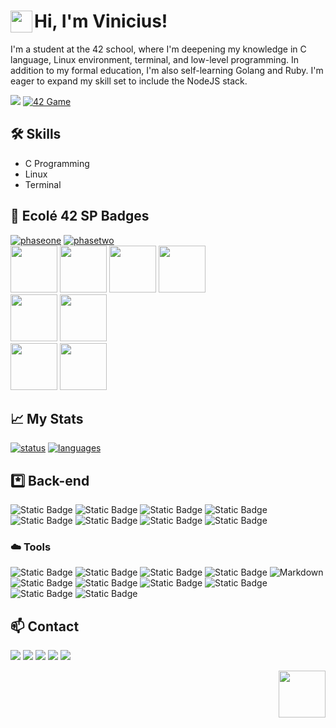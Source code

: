 # Hi, I'm Vinicius! <a href="#"><img align='left' src='../../../stuff/blob/main/shakehand.gif' width='35'></a>

I'm a student at the 42 school, where I'm deepening my knowledge in C language, Linux environment, terminal, and low-level programming. In addition to my formal education, I'm also self-learning Golang and Ruby. I'm eager to expand my skill set to include the NodeJS stack.

![](https://komarev.com/ghpvc/?username=vinicius-f-pereira&color=blue&style=flat-square)
[![42 Game](https://img.shields.io/badge/Game-profile-0a66c2?style=flat-square&logo=42&logoColor=white)](https://game.42sp.org.br/cadet/vde-frei)

## 🛠️ Skills

- C Programming
- Linux
- Terminal

## 📝 Ecolé 42 SP Badges

[![phaseone](../../../42-project-badges/blob/main/badges/phase_onem.png)](https://github.com/vinicius-f-pereira) [![phasetwo](../../../42-project-badges/blob/main/badges/phase_twoe.png)](https://github.com/vinicius-f-pereira) \
[<img src="../../../42-project-badges/blob/main/badges/libftm.png" width="75"/>](../../../libft) [<img src="../../../42-project-badges/blob/main/badges/get_next_linem.png" width="75"/>](../../../get_next_line)
[<img src="../../../42-project-badges/blob/main/badges/push_swapm.png" width="75"/>](../../../push_swap) [<img src="../../../42-project-badges/blob/main/badges/minishelln.png" width="75"/>](../../../minishell) \
[<img src="../../../42-project-badges/blob/main/badges/ft_printfm.png" width="75"/>](../../../ft_printf) [<img src="../../../42-project-badges/blob/main/badges/born2berootm.png" width="75"/>](../../../born2beroot) \
[<img src="../../../42-project-badges/blob/main/badges/fdfm.png" width="75"/>](../../../FdF) [<img src="../../../42-project-badges/blob/main/badges/pipexm.png" width="75"/>](../../../pipex)

## 📈 My Stats

[![status](https://raw.githubusercontent.com/vinicius-f-pereira/github-stats-transparent/output/generated/overview.svg)](#)
[![languages](https://raw.githubusercontent.com/vinicius-f-pereira/github-stats-transparent/output/generated/languages.svg)](#)


## *️⃣ Back-end
![Static Badge](https://img.shields.io/badge/C_language-white?logo=c)
![Static Badge](https://img.shields.io/badge/Go-white?logo=go)
![Static Badge](https://img.shields.io/badge/Ruby-red?logo=ruby)
![Static Badge](https://img.shields.io/badge/CSharp-blue?logo=csharp)
![Static Badge](https://img.shields.io/badge/TypeScript-white?logo=TypeScript)
![Static Badge](https://img.shields.io/badge/TailWindCSS-white?logo=tailwindcss)
![Static Badge](https://img.shields.io/badge/HTML5-white?logo=html5)
![Static Badge](https://img.shields.io/badge/CSS3-black?logo=css3)

### ☁️ Tools
![Static Badge](https://img.shields.io/badge/Git-white?logo=git)
![Static Badge](https://img.shields.io/badge/Github-black?logo=github)
![Static Badge](https://img.shields.io/badge/AWS-black?logo=amazon%20aws)
![Static Badge](https://img.shields.io/badge/Linux-FCC624?&logo=linux&logoColor=black)
![Markdown](https://img.shields.io/badge/Markdown-%23000000.svg?&logo=markdown&logoColor=white)
![Static Badge](https://img.shields.io/badge/Shell_Script-%23121011.svg?&logo=gnu-bash&logoColor=white)
![Static Badge](https://img.shields.io/badge/Makefile-%23F24E1E.svg?&logo=monzo&logoColor=white)
![Static Badge](https://img.shields.io/badge/-Vim-green?&logo=VIM&logoColor=black)
![Static Badge](https://img.shields.io/badge/-Nvim-%23121011?&logo=Neovim&logoColor=white")
![Static Badge](https://img.shields.io/badge/Vscode-blue?logo=visual%20studio&logoColor=white)
![Static Badge](https://img.shields.io/badge/Gnu_DeBugger-black?logo=gnubash&logoColor=white)


## 📫 Contact

<div align="left" style="display:inline_block"> 
  <a href="https://www.linkedin.com/in/vfreitass/" target="_blank"><img src="https://img.shields.io/badge/LinkedIn-0077B5?style=for-the-badge&logo=linkedin&logoColor=white" target="_blank"></a> 
  <a href="https://app.slack.com/client/T039P7U66/D05Q1NU9G58" target="_blank"><img src="https://img.shields.io/badge/Slack-4A154B?style=for-the-badge&logo=slack&logoColor=white" target="_blank"></a> 
  <a href = "mailto:niviciusdev@gmail.com"><img src="https://img.shields.io/badge/Gmail-D14836?style=for-the-badge&logo=gmail&logoColor=white" target="_blank"></a>
 <a href="https://discord.gg/vde-frei#1622" target="_blank"><img src="https://img.shields.io/badge/Discord-7289DA?style=for-the-badge&logo=discord&logoColor=white" target="_blank"></a> 
  <a href="https://instagram.com/niviciusdev" target="_blank"><img src="https://img.shields.io/badge/-Instagram-%23E4405F?style=for-the-badge&logo=instagram&logoColor=white" target="_blank"></a>



<a href="#"><img align='right' src='../../../stuff/blob/main/alucard.gif' width='75'></a>
